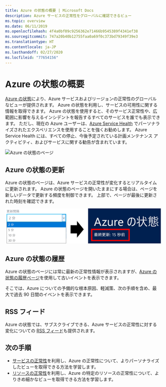 ```yaml
---
title: Azure の状態の概要 | Microsoft Docs
description: Azure サービスの正常性をグローバルに確認できるビュー
ms.topic: overview
ms.date: 06/11/2019
ms.openlocfilehash: 4f4a0bf09c9256362e71466b9545389f4341ef38
ms.sourcegitcommit: 747a20b40b12755faa0a69f0c373bd79349f39e3
ms.translationtype: HT
ms.contentlocale: ja-JP
ms.lasthandoff: 02/27/2020
ms.locfileid: "77654156"
---
```

# <a name="azure-status-overview"></a>Azure の状態の概要

[Azure の状態](https://status.azure.com/status/)により、Azure サービスおよびリージョンの正常性のグローバルなビューが提供されます。 Azure の状態を利用し、サービスの可用性に関する情報を取得できます。 Azure の状態を使用すると、そのサービス正常性や、広範囲に影響を与えるインシデントを報告するすべてのサービスを誰でも表示できます。 ただし、現在の Azure ユーザーは、[Azure Service Health](https://aka.ms/azureservicehealth) でパーソナライズされたエクスペリエンスを使用することを強くお勧めします。 Azure Service Health には、すべての停止、今後予定されている計画メンテナンス アクティビティ、およびサービスに関する勧告が含まれています。

![Azure の状態のページ](./media/azure-status-overview/azure-status.PNG)

## <a name="azure-status-updates"></a>Azure の状態の更新

Azure の状態のページは、Azure サービスの正常性が変化するとリアルタイムに更新されます。 Azure の状態のページを開いたままにする場合は、ページを新しいデータで更新する頻度を制御できます。 上部で、ページが最後に更新された時刻を確認できます。

![Azure の状態の最新の情報への更新](./media/azure-status-overview/update.PNG)

## <a name="azure-status-history"></a>Azure の状態の履歴

Azure の状態のページには常に最新の正常性情報が表示されますが、[Azure の状態の履歴ページ](https://status.azure.com/status/history/)を使用して古いイベントを表示できます。

そこでは、Azure についての予備的な根本原因、軽減策、次の手順を含め、最大で過去 90 日間のイベントを表示できます。

## <a name="rss-feed"></a>RSS フィード

Azure の状態では、サブスクライブできる、Azure サービスの正常性に対する変化についての [RSS フィード](https://status.azure.com/status/feed/)も提供されます。

## <a name="next-steps"></a>次の手順

* [サービスの正常性](./service-health-overview.md)を利用し、Azure の正常性について、よりパーソナライズしたビューを取得できる方法を学習します。
* [リソースの正常性](./resource-health-overview.md)を利用し、Azure の特定のリソースの正常性について、よりきめ細かなビューを取得できる方法を学習します。
